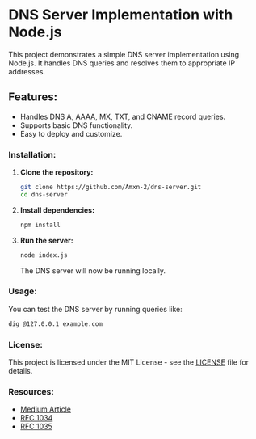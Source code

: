 
# DNS Server Implementation with Node.js

This project demonstrates a simple DNS server implementation using Node.js. It handles DNS queries and resolves them to appropriate IP addresses.

## Features:
- Handles DNS A, AAAA, MX, TXT, and CNAME record queries.
- Supports basic DNS functionality.
- Easy to deploy and customize.


### Installation:

1. **Clone the repository:**

   ```bash
   git clone https://github.com/Amxn-2/dns-server.git
   cd dns-server
   ```

2. **Install dependencies:**

   ```bash
   npm install
   ```

3. **Run the server:**

   ```bash
   node index.js
   ```

   The DNS server will now be running locally.

### Usage:

You can test the DNS server by running queries like:

```bash
dig @127.0.0.1 example.com
```

### License:
This project is licensed under the MIT License - see the [LICENSE](LICENSE) file for details.

### Resources:
 - [Medium Article](https://medium.com/@amansharmaa1205/8ed54d17b3d1)
 - [RFC 1034](https://datatracker.ietf.org/doc/html/rfc1034)
 - [RFC 1035](https://datatracker.ietf.org/doc/html/rfc1035)